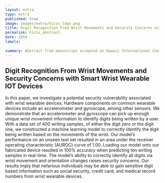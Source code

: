 ```yaml
---
layout: extra
type: extra
published: true
image: images/extra/hicss_logo.png
title: Digit Recognition From Wrist Movements and Security Concerns with Smart Wrist Wearable IOT Devices
permalink: hicss_abstract
date: 2019
labels:
 
summary: Abstract from manuscript accepted at Hawaii International Conference on System Science(HICSS.
---
```


## Digit Recognition From Wrist Movements and Security Concerns with Smart Wrist Wearable IOT Devices ##


In this paper, we investigate a potential security vulnerability associated with wrist wearable devices. Hardware components on common wearable devices include an accelerometer and gyroscope, among other sensors. We demonstrate that an accelerometer and gyroscope can pick up enough unique wrist movement information to identify digits being written by a user. With a data set of 400 writing samples, of either the digit zero or the digit one, we constructed a machine learning model to correctly identify the digit being written based on the movements of the wrist. Our model’s performance on an unseen test set resulted in an area under the receiver operating characteristic (AUROC) curve of 1.00. Loading our model onto our fabricated device resulted in 100% accuracy when predicting ten writing samples in real-time. The model’s ability to correctly identify all digits via wrist movement and orientation changes raises security concerns. Our results imply that nefarious individuals may be able to gain sensitive digit based information such as social security, credit card, and medical record numbers from wrist wearable devices.




